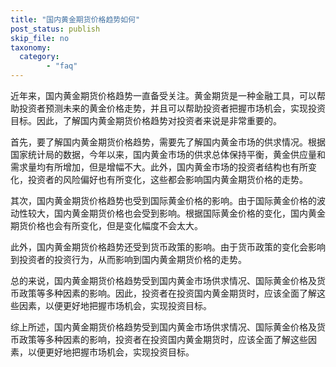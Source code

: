 ```yaml
---
title: "国内黄金期货价格趋势如何"
post_status: publish
skip_file: no
taxonomy:
  category:
        - "faq"
---
```


近年来，国内黄金期货价格趋势一直备受关注。黄金期货是一种金融工具，可以帮助投资者预测未来的黄金价格走势，并且可以帮助投资者把握市场机会，实现投资目标。因此，了解国内黄金期货价格趋势对投资者来说是非常重要的。

首先，要了解国内黄金期货价格趋势，需要先了解国内黄金市场的供求情况。根据国家统计局的数据，今年以来，国内黄金市场的供求总体保持平衡，黄金供应量和需求量均有所增加，但是增幅不大。此外，国内黄金市场的投资者结构也有所变化，投资者的风险偏好也有所变化，这些都会影响国内黄金期货价格的走势。

其次，国内黄金期货价格趋势也受到国际黄金价格的影响。由于国际黄金价格的波动性较大，国内黄金期货价格也会受到影响。根据国际黄金价格的变化，国内黄金期货价格也会有所变化，但是变化幅度不会太大。

此外，国内黄金期货价格趋势还受到货币政策的影响。由于货币政策的变化会影响到投资者的投资行为，从而影响到国内黄金期货价格的走势。

总的来说，国内黄金期货价格趋势受到国内黄金市场供求情况、国际黄金价格及货币政策等多种因素的影响。因此，投资者在投资国内黄金期货时，应该全面了解这些因素，以便更好地把握市场机会，实现投资目标。

综上所述，国内黄金期货价格趋势受到国内黄金市场供求情况、国际黄金价格及货币政策等多种因素的影响，投资者在投资国内黄金期货时，应该全面了解这些因素，以便更好地把握市场机会，实现投资目标。
